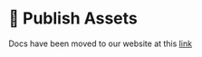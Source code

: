 # 📢 Publish Assets

Docs have been moved to our website at this [link](https://tomatophp.com/en/open-source/filament-api)
